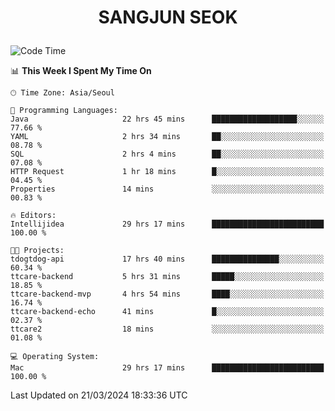 <h1>
 <p align="center">
   SANGJUN SEOK
 </p>
</h1>

<!--START_SECTION:waka-->
![Code Time](http://img.shields.io/badge/Code%20Time-3%2C388%20hrs%2036%20mins-blue)

📊 **This Week I Spent My Time On** 

```text
🕑︎ Time Zone: Asia/Seoul

💬 Programming Languages: 
Java                     22 hrs 45 mins      ███████████████████░░░░░░   77.66 % 
YAML                     2 hrs 34 mins       ██░░░░░░░░░░░░░░░░░░░░░░░   08.78 % 
SQL                      2 hrs 4 mins        ██░░░░░░░░░░░░░░░░░░░░░░░   07.08 % 
HTTP Request             1 hr 18 mins        █░░░░░░░░░░░░░░░░░░░░░░░░   04.45 % 
Properties               14 mins             ░░░░░░░░░░░░░░░░░░░░░░░░░   00.83 % 

🔥 Editors: 
Intellijidea             29 hrs 17 mins      █████████████████████████   100.00 % 

🐱‍💻 Projects: 
tdogtdog-api             17 hrs 40 mins      ███████████████░░░░░░░░░░   60.34 % 
ttcare-backend           5 hrs 31 mins       █████░░░░░░░░░░░░░░░░░░░░   18.85 % 
ttcare-backend-mvp       4 hrs 54 mins       ████░░░░░░░░░░░░░░░░░░░░░   16.74 % 
ttcare-backend-echo      41 mins             █░░░░░░░░░░░░░░░░░░░░░░░░   02.37 % 
ttcare2                  18 mins             ░░░░░░░░░░░░░░░░░░░░░░░░░   01.08 % 

💻 Operating System: 
Mac                      29 hrs 17 mins      █████████████████████████   100.00 % 
```


 Last Updated on 21/03/2024 18:33:36 UTC
<!--END_SECTION:waka-->
